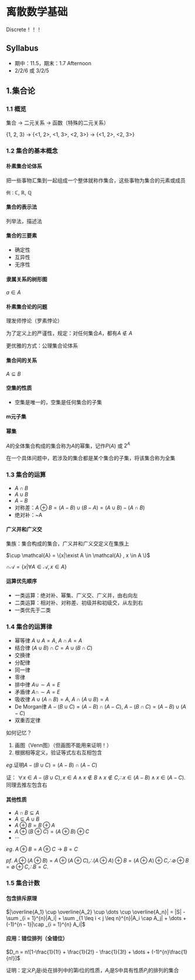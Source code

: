 # 离散数学基础
Discrete！！！

## Syllabus
* 期中：11.5，期末：1.7 Afternoon
* 2/2/6 或 3/2/5

## 1.集合论
### 1.1 概览
集合 $\to$ 二元关系 $\to$ 函数（特殊的二元关系）

{1, 2, 3} $\to$ {<1, 2>, <1, 3>, <2, 3>} $\to$ {<1, 2>, <2, 3>}

### 1.2 集合的基本概念

#### 朴素集合论体系
把一些事物汇集到一起组成一个整体就称作集合，这些事物为集合的元素或成员

`例：`$\mathbb{C}$, $\mathbb{R}$, $\mathbb{Q}$

#### 集合的表示法
列举法，描述法

#### 集合的三要素
* 确定性
* 互异性
* 无序性

#### 隶属关系的树形图
$a \in A$

#### 朴素集合论的问题
理发师悖论（罗素悖论）

为了定义上的严谨性，规定：对任何集合$A$，都有$A \notin A$

更优雅的方式：公理集合论体系

#### 集合间的关系
$A \subseteq B$

#### 空集的性质
* 空集是唯一的，空集是任何集合的子集

#### m元子集
#### 幂集
$A$的全体集合构成的集合称为$A$的幂集，记作$P(A)$ 或 $2^A$

在一个具体问题中，若涉及的集合都是某个集合的子集，将该集合称为全集

### 1.3 集合的运算
* $A \cap B$
* $A \cup B$
* $A - B$
* 对称差：$A \oplus B = (A - B) \cup (B-A) = (A \cup B) - (A \cap B)$
* 绝对补：~A
#### 广义并和广义交
集族：集合构成的集合，广义并和广义交定义在集族上

$\cup \mathcal{A} = \{x|\exist A \in \mathcal{A} , x \in A \}$

$\cap \mathcal{A}  = \{x|\forall A  \in \mathcal{A} , x \in A \}$

#### 运算优先顺序
* 一类运算：绝对补、幂集、广义交、广义并，由右向左
* 二类运算：相对补、对称差、初级并和初级交，从左到右
* 一类优先于二类

### 1.4 集合的运算律
* 幂等律 $A \cup A = A$, $A \cap A = A$
* 结合律 $(A \cup B) \cap C = A \cup (B \cap C)$
* 交换律 
* 分配律
* 同一律
* 零律
* 排中律 $A\cup \sim A = E$
* 矛盾律 $A\cap \sim A = E$
* 吸收律 $A\cup (A \cap B) = A$, $A\cap (A \cup B) = A$
* De Morgan律 $A - (B\cup C) = (A-B)\cap (A - C)$, $A - (B\cap C) = (A-B)\cup (A - C)$
* 双重否定律

如何记忆？
1. 画图（Venn图）（但画图不能用来证明！）
2. 根据相等定义，验证等式左右互相包含

$eg.$证明$A - (B\cup C) = (A-B)\cap (A - C)$

证：
$\forall x \in A - (B\cup C), x \in A \land x \notin B \land x \notin C, \therefore x \in (A - B) \land x \in (A - C).$ 同理去推左包含右

#### 其他性质
* $A\cap B \subseteq A$
* $A\subseteq A \cup B$
* $A \oplus B = B \oplus A$
* $A \oplus (B \oplus C) = (A \oplus B) \oplus C$
* ···

$eg.$ $A\oplus B = A \oplus C \to B = C$

$pf.$ $A \oplus (A \oplus B) = A \oplus (A \oplus C), \therefore (A \oplus A) \oplus B = (A \oplus A) \oplus C, \therefore \emptyset \oplus B = \emptyset \oplus C, \therefore B = C.$

### 1.5 集合计数
#### 包含排斥原理
$|\overline{A_1} \cup \overline{A_2} \cup \dots \cup \overline{A_n}| = |S| - \sum _{i = 1}^{n}|A_i| + \sum _{1 \leq i < j \leq n}^{n}|A_i \cap A_j| + \dots + (-1)^{n - 1}|\cap _{i = 1}^{n} A_i|$

#### 应用：错位排列（全错位）
$D_n = n![1-\frac{1}{1!} + \frac{1}{2!} - \frac{1}{3!} + \dots + (-1)^{n}\frac{1}{n!}]$

证明：定义$P_i$是i处在排列中的第i位的性质，$A_i$是S中具有性质$P_i$的排列的集合